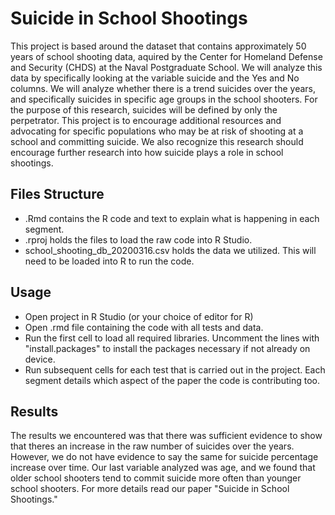 
# Suicide in School Shootings

This project is based around the dataset that contains approximately 50 years of school shooting data, aquired by the Center for Homeland Defense and Security (CHDS) at the Naval Postgraduate School. We will analyze this data by specifically looking at the variable suicide and the Yes and No columns. We will analyze whether there is a trend suicides over the years, and specifically suicides in specific age groups in the school shooters. For the purpose of this research, suicides will be defined by only the perpetrator. This project is to encourage additional resources and advocating for specific populations who may be at risk of shooting at a school and committing suicide. We also recognize this research should encourage further research into how suicide plays a role in school shootings.

## Files Structure
- .Rmd contains the R code and text to explain what is happening in each segment.
-  .rproj holds the files to load the raw code into R Studio. 
-  school_shooting_db_20200316.csv holds the data we utilized. This will need to be loaded into R to run the code.

## Usage
 - Open project in R Studio (or your choice of editor for R)
 - Open .rmd file containing the code with all tests and data. 
 - Run the first cell to load all required libraries. Uncomment the lines with "install.packages" to install the packages necessary if not already on device.
 - Run subsequent cells for each test that is carried out in the project. Each segment details which aspect of the paper the code is contributing too.

## Results
The results we encountered was that there was sufficient evidence to show that theres an increase in the raw number of suicides over the years. However, we do not have evidence to say the same for suicide percentage increase over time. Our last variable analyzed was age, and we found that older school shooters tend to commit suicide more often than younger school shooters. For more details read our paper "Suicide in School Shootings."

